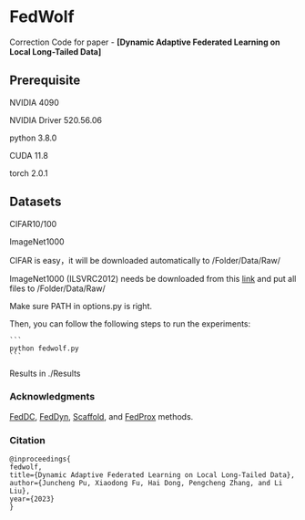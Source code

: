 # FedWolf

Correction
Code for paper - **[Dynamic Adaptive Federated Learning on Local Long-Tailed Data]**

## Prerequisite

NVIDIA 4090

NVIDIA Driver 520.56.06

python 3.8.0

CUDA 11.8

torch 2.0.1

## Datasets
CIFAR10/100

ImageNet1000

CIFAR is easy，it will be downloaded automatically to /Folder/Data/Raw/

ImageNet1000 (ILSVRC2012) needs be downloaded from this [link](https://image-net.org/challenges/LSVRC/2012/index.php) and put all files to /Folder/Data/Raw/

Make sure PATH in options.py is right.

Then, you can follow the following steps to run the experiments:

    ```
    python fedwolf.py
    ```

Results in ./Results

### Acknowledgments
[FedDC](https://github.com/gaoliang13/FedDC), [FedDyn](https://openreview.net/pdf?id=B7v4QMR6Z9w), [Scaffold](https://openreview.net/pdf?id=B7v4QMR6Z9w), and [FedProx](https://arxiv.org/abs/1812.06127) methods.

### Citation
```
@inproceedings{
fedwolf,
title={Dynamic Adaptive Federated Learning on Local Long-Tailed Data},
author={Juncheng Pu, Xiaodong Fu, Hai Dong, Pengcheng Zhang, and Li Liu},
year={2023}
}
```